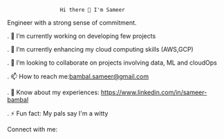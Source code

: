 					 Hi there 👋 I'm Sameer

 											
	
	
	
Engineer with a strong sense of commitment.

. 🔭 I’m currently working on  developing few projects

. 🌱 I’m currently enhancing my cloud computing skills (AWS,GCP) 

. 👯 I’m looking to collaborate on projects involving data, ML and cloudOps

. 📫 How to reach me:bambal.sameer@gmail.com

. 📄 Know about my experiences: https://www.linkedin.com/in/sameer-bambal

. ⚡ Fun fact: My pals say I'm a witty


Connect with me:

